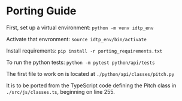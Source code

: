 # Porting Guide

First, set up a virtual environment:
`python -m venv idtp_env`

Activate that envronment:
`source idtp_env/bin/activate`

Install requirements:
`pip install -r porting_requirements.txt`

To run the python tests:
`python -m pytest python/api/tests`

The first file to work on is located at `./python/api/classes/pitch.py`

It is to be ported from the TypeScript code defining the Pitch class in 
`./src/js/classes.ts`, beginning on line 255.